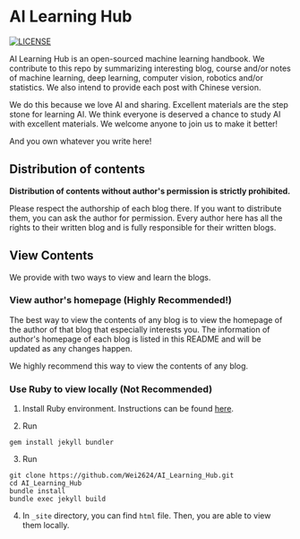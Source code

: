 # AI Learning Hub

[![LICENSE](https://img.shields.io/badge/license-MIT-lightgrey.svg)](https://raw.githubusercontent.com/Wei2624/AI_Learning_Hub/master/LICENSE)

AI Learning Hub is an open-sourced machine learning handbook. We contribute to this repo by summarizing interesting blog, course and/or notes of machine learning, deep learning, computer vision, robotics and/or statistics. We also intend to provide each post with Chinese version. 

We do this because we love AI and sharing. Excellent materials are the step stone for learning AI. We think everyone is deserved a chance to study AI with excellent materials. We welcome anyone to join us to make it better! 

And you own whatever you write here! 

## Distribution of contents

**Distribution of contents without author's permission is strictly prohibited.**

Please respect the authorship of each blog there. If you want to distribute them, you can ask the author for permission. Every author here has all the rights to their written blog and is fully responsible for their written blogs. 


## View Contents

We provide with two ways to view and learn the blogs. 

### View author's homepage (Highly Recommended!)

The best way to view the contents of any blog is to view the homepage of the author of that blog that especially interests you. The information of author's homepage of each blog is listed in this README and will be updated as any changes happen. 

We highly recommend this way to view the contents of any blog. 

### Use Ruby to view locally (Not Recommended)

1. Install Ruby environment. Instructions can be found [here](https://jekyllrb.com/docs/installation/).

2. Run

```
gem install jekyll bundler
```

3. Run

```
git clone https://github.com/Wei2624/AI_Learning_Hub.git
cd AI_Learning_Hub
bundle install
bundle exec jekyll build

```

4. In `_site` directory, you can find `html` file. Then, you are able to view them locally. 



